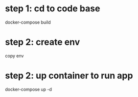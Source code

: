 # step 1: cd to code base
docker-compose build

# step 2: create env
copy env

# step 2: up container to run app
docker-compose up -d
